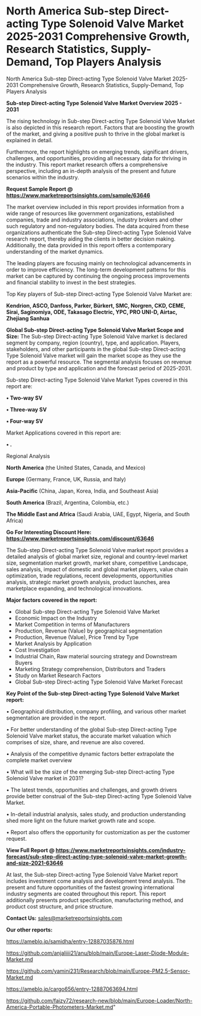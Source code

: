 # North America Sub-step Direct-acting Type Solenoid Valve Market 2025-2031 Comprehensive Growth, Research Statistics, Supply-Demand,  Top Players Analysis
 North America Sub-step Direct-acting Type Solenoid Valve Market 2025-2031 Comprehensive Growth, Research Statistics, Supply-Demand,  Top Players Analysis

<Strong> Sub-step Direct-acting Type Solenoid Valve Market Overview 2025 - 2031</strong>

The rising technology in Sub-step Direct-acting Type Solenoid Valve Market is also depicted in this research report. Factors that are boosting the growth of the market, and giving a positive push to thrive in the global market is explained in detail.

Furthermore, the report highlights on emerging trends, significant drivers, challenges, and opportunities, providing all necessary data for thriving in the industry. This report market research offers a comprehensive perspective, including an in-depth analysis of the present and future scenarios within the industry.

<strong>Request Sample Report @ <a href=https://www.marketreportsinsights.com/sample/63646>https://www.marketreportsinsights.com/sample/63646</a></strong>

The market overview included in this report provides information from a wide range of resources like government organizations, established companies, trade and industry associations, industry brokers and other such regulatory and non-regulatory bodies. The data acquired from these organizations authenticate the Sub-step Direct-acting Type Solenoid Valve research report, thereby aiding the clients in better decision making. Additionally, the data provided in this report offers a contemporary understanding of the market dynamics.

The leading players are focusing mainly on technological advancements in order to improve efficiency. The long-term development patterns for this market can be captured by continuing the ongoing process improvements and financial stability to invest in the best strategies.

Top Key players of Sub-step Direct-acting Type Solenoid Valve Market are:

<strong>Kendrion, ASCO, Danfoss, Parker, Bürkert, SMC, Norgren, CKD, CEME, Sirai, Saginomiya, ODE, Takasago Electric, YPC, PRO UNI-D, Airtac, Zhejiang Sanhua</strong>

<strong><b>Global Sub-step Direct-acting Type Solenoid Valve Market Scope and Size:</b></strong>
The Sub-step Direct-acting Type Solenoid Valve market is declared segment by company, region (country), type, and application. Players, stakeholders, and other participants in the global Sub-step Direct-acting Type Solenoid Valve market will gain the market scope as they use the report as a powerful resource. The segmental analysis focuses on revenue and product by type and application and the forecast period of 2025-2031.

Sub-step Direct-acting Type Solenoid Valve Market Types covered in this report are:

<strong>• Two-way SV

• Three-way SV

• Four-way SV</strong>

Market Applications covered in this report are:

<strong>• .</strong> 

Regional Analysis

<strong>North America</strong> (the United States, Canada, and Mexico)

<strong>Europe</strong> (Germany, France, UK, Russia, and Italy)

<strong>Asia-Pacific</strong> (China, Japan, Korea, India, and Southeast Asia)

<strong>South America</strong> (Brazil, Argentina, Colombia, etc.)

<strong>The Middle East and Africa</strong> (Saudi Arabia, UAE, Egypt, Nigeria, and South Africa)

<strong>Go For Interesting Discount Here: <a href=https://www.marketreportsinsights.com/discount/63646>https://www.marketreportsinsights.com/discount/63646</a></strong>

The Sub-step Direct-acting Type Solenoid Valve market report provides a detailed analysis of global market size, regional and country-level market size, segmentation market growth, market share, competitive Landscape, sales analysis, impact of domestic and global market players, value chain optimization, trade regulations, recent developments, opportunities analysis, strategic market growth analysis, product launches, area marketplace expanding, and technological innovations.

<strong><b>Major factors covered in the report:</b></strong>
<ul>
  <li>Global Sub-step Direct-acting Type Solenoid Valve Market </li>
  <li>Economic Impact on the Industry</li>
  <li>Market Competition in terms of Manufacturers</li>
  <li>Production, Revenue (Value) by geographical segmentation</li>
  <li>Production, Revenue (Value), Price Trend by Type</li>
  <li>Market Analysis by Application</li>
  <li>Cost Investigation</li>
  <li>Industrial Chain, Raw material sourcing strategy and Downstream Buyers</li>
  <li>Marketing Strategy comprehension, Distributors and Traders</li>
  <li>Study on Market Research Factors</li>
  <li>Global Sub-step Direct-acting Type Solenoid Valve Market Forecast</li>
</ul>

<strong><b>Key Point of the Sub-step Direct-acting Type Solenoid Valve Market report:</b></strong>

• Geographical distribution, company profiling, and various other market segmentation are provided in the report.

• For better understanding of the global Sub-step Direct-acting Type Solenoid Valve market status, the accurate market valuation which comprises of size, share, and revenue are also covered.

• Analysis of the competitive dynamic factors better extrapolate the complete market overview

• What will be the size of the emerging Sub-step Direct-acting Type Solenoid Valve market in 2031?

• The latest trends, opportunities and challenges, and growth drivers provide better construal of the Sub-step Direct-acting Type Solenoid Valve Market.

• In-detail industrial analysis, sales study, and production understanding shed more light on the future market growth rate and scope.

• Report also offers the opportunity for customization as per the customer request.

<strong><b>View Full Report @ <a href=https://www.marketreportsinsights.com/industry-forecast/sub-step-direct-acting-type-solenoid-valve-market-growth-and-size-2021-63646>https://www.marketreportsinsights.com/industry-forecast/sub-step-direct-acting-type-solenoid-valve-market-growth-and-size-2021-63646</a></b></strong>


At last, the Sub-step Direct-acting Type Solenoid Valve Market report includes investment come analysis and development trend analysis. The present and future opportunities of the fastest growing international industry segments are coated throughout this report. This report additionally presents product specification, manufacturing method, and product cost structure, and price structure.

<strong>Contact Us:</strong>
sales@marketreportsinsights.com

<strong>Our other reports:</strong>

<a href=https://ameblo.jp/samidha/entry-12887035876.html>https://ameblo.jp/samidha/entry-12887035876.html</a>

<a href=https://github.com/anjaliiii21/anu/blob/main/Europe-Laser-Diode-Module-Market.md>https://github.com/anjaliiii21/anu/blob/main/Europe-Laser-Diode-Module-Market.md</a>

<a href=https://github.com/yamini231/Research/blob/main/Europe-PM2.5-Sensor-Market.md>https://github.com/yamini231/Research/blob/main/Europe-PM2.5-Sensor-Market.md</a>

<a href=https://ameblo.jp/cargo656/entry-12887063694.html>https://ameblo.jp/cargo656/entry-12887063694.html</a>

<a href=https://github.com/faizy72/research-new/blob/main/Europe-Loader/North-America-Portable-Photometers-Market.md>https://github.com/faizy72/research-new/blob/main/Europe-Loader/North-America-Portable-Photometers-Market.md</a>"
